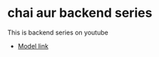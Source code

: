 # chai aur backend series

This is backend series on youtube
- [Model link](https://app.eraser.io/workspace/JhtHOYaonYU6HNxIG0ep?origin=share)